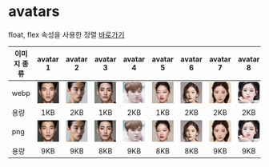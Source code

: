 # avatars

float, flex 속성을 사용한 정렬 [바로가기](bohyemian.github.io/homework/avatars.html)

| 이미지 종류 |                                                      avatar 1                                                      |                                                      avatar 2                                                      |                                                      avatar 3                                                      |                                                      avatar 4                                                      |                                                      avatar 5                                                      |                                                      avatar 6                                                      |                                                      avatar 7                                                      |                                                      avatar 8                                                      |
| ----------- | :----------------------------------------------------------------------------------------------------------------: | :----------------------------------------------------------------------------------------------------------------: | :----------------------------------------------------------------------------------------------------------------: | :----------------------------------------------------------------------------------------------------------------: | :----------------------------------------------------------------------------------------------------------------: | :----------------------------------------------------------------------------------------------------------------: | :----------------------------------------------------------------------------------------------------------------: | :----------------------------------------------------------------------------------------------------------------: |
| webp        |  ![avatar 1](https://raw.githubusercontent.com/bohyemian/homework/refs/heads/main/assets/images/avatars_01.webp)   |  ![avatar 2](https://raw.githubusercontent.com/bohyemian/homework/refs/heads/main/assets/images/avatars_02.webp)   |  ![avatar 3](https://raw.githubusercontent.com/bohyemian/homework/refs/heads/main/assets/images/avatars_03.webp)   |  ![avatar 4](https://raw.githubusercontent.com/bohyemian/homework/refs/heads/main/assets/images/avatars_04.webp)   |  ![avatar 5](https://raw.githubusercontent.com/bohyemian/homework/refs/heads/main/assets/images/avatars_05.webp)   |  ![avatar 6](https://raw.githubusercontent.com/bohyemian/homework/refs/heads/main/assets/images/avatars_06.webp)   |  ![avatar 7](https://raw.githubusercontent.com/bohyemian/homework/refs/heads/main/assets/images/avatars_07.webp)   |  ![avatar 8](https://raw.githubusercontent.com/bohyemian/homework/refs/heads/main/assets/images/avatars_08.webp)   |
| 용량        |                                                        1KB                                                         |                                                        2KB                                                         |                                                        1KB                                                         |                                                        2KB                                                         |                                                        1KB                                                         |                                                        2KB                                                         |                                                        2KB                                                         |                                                        2KB                                                         |
| png         | ![avatar 1](https://raw.githubusercontent.com/bohyemian/homework/refs/heads/main/assets/images/png/avatars_01.png) | ![avatar 2](https://raw.githubusercontent.com/bohyemian/homework/refs/heads/main/assets/images/png/avatars_02.png) | ![avatar 3](https://raw.githubusercontent.com/bohyemian/homework/refs/heads/main/assets/images/png/avatars_03.png) | ![avatar 4](https://raw.githubusercontent.com/bohyemian/homework/refs/heads/main/assets/images/png/avatars_04.png) | ![avatar 5](https://raw.githubusercontent.com/bohyemian/homework/refs/heads/main/assets/images/png/avatars_05.png) | ![avatar 6](https://raw.githubusercontent.com/bohyemian/homework/refs/heads/main/assets/images/png/avatars_06.png) | ![avatar 7](https://raw.githubusercontent.com/bohyemian/homework/refs/heads/main/assets/images/png/avatars_07.png) | ![avatar 8](https://raw.githubusercontent.com/bohyemian/homework/refs/heads/main/assets/images/png/avatars_08.png) |
| 용량        |                                                        9KB                                                         |                                                        9KB                                                         |                                                        8KB                                                         |                                                        9KB                                                         |                                                        8KB                                                         |                                                        8KB                                                         |                                                        9KB                                                         |                                                        9KB                                                         |
